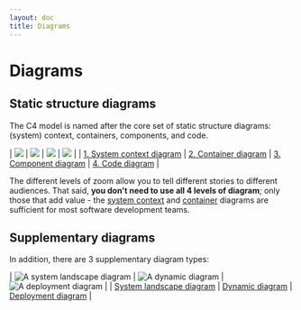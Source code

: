 ```yaml
---
layout: doc
title: Diagrams
---
```


# Diagrams

## Static structure diagrams

The C4 model is named after the core set of static structure diagrams:
(system) context, containers, components, and code.

| ![](https://static.structurizr.com/workspace/36141/diagrams/SystemContext.png) | ![](https://static.structurizr.com/workspace/36141/diagrams/Containers.png) | ![](https://static.structurizr.com/workspace/36141/diagrams/Components.png) | ![](https://static.structurizr.com/workspace/36141/diagrams/MainframeBankingSystemFacade.png) |
| [1. System context diagram](/en/diagrams/01-system-context) | [2. Container diagram](/en/diagrams/02-container) | [3. Component diagram](/en/diagrams/03-components) | [4. Code diagram](/en/diagrams/04-code) |

The different levels of zoom allow you to tell different stories to different audiences.
That said, __you don't need to use all 4 levels of diagram__; only those that add value -
the [system context](/en/diagrams/01-system-context) and [container](/en/diagrams/02-container) diagrams are sufficient for most software development teams.

## Supplementary diagrams

In addition, there are 3 supplementary diagram types:

| ![A system landscape diagram](https://static.structurizr.com/workspace/28201/diagrams/SystemLandscape.png) | ![A dynamic diagram](https://static.structurizr.com/workspace/36141/diagrams/SignIn.png) | ![A deployment diagram](https://static.structurizr.com/workspace/36141/diagrams/LiveDeployment.png) |
| [System landscape diagram](/en/diagrams/05-system-landscape) | [Dynamic diagram](/en/diagrams/06-dynamic) | [Deployment diagram](/en/diagrams/07-deployment) |

<!-- <script type="application/javascript" src="https://code.jquery.com/jquery-3.7.1.slim.min.js"></script>
<script type="application/javascript" src="/assets/c4model.js"></script> -->